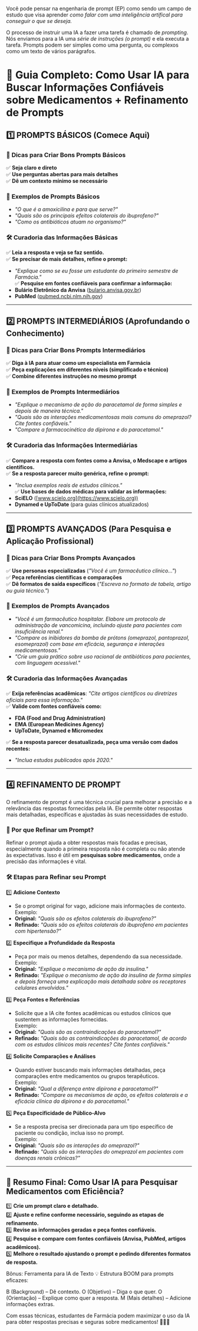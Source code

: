 Você pode pensar na engenharia de prompt (EP) como sendo um campo de estudo que visa aprender *como falar com uma inteligência artifical para conseguir o que se deseja.*

O processo de instruir uma IA a fazer uma tarefa é chamado de *prompting*. Nós enviamos para a IA uma *série de instruções (o prompt)* e ela executa a tarefa. Prompts podem ser simples como uma pergunta, ou complexos como um texto de vários parágrafos.

# 💊 **Guia Completo: Como Usar IA para Buscar Informações Confiáveis sobre Medicamentos + Refinamento de Prompts**

## **1️⃣ PROMPTS BÁSICOS (Comece Aqui)**

### 🔹 **Dicas para Criar Bons Prompts Básicos**  
✅ **Seja claro e direto**  
✅ **Use perguntas abertas para mais detalhes**  
✅ **Dê um contexto mínimo se necessário**  

### 📝 **Exemplos de Prompts Básicos**  
- *"O que é a amoxicilina e para que serve?"*  
- *"Quais são os principais efeitos colaterais do ibuprofeno?"*  
- *"Como os antibióticos atuam no organismo?"*  

### 🛠️ **Curadoria das Informações Básicas**  
✅ **Leia a resposta e veja se faz sentido.**  
✅ **Se precisar de mais detalhes, refine o prompt:**  
   - *"Explique como se eu fosse um estudante do primeiro semestre de Farmácia."*  
✅ **Pesquise em fontes confiáveis para confirmar a informação:**  
   - **Bulário Eletrônico da Anvisa** ([bulario.anvisa.gov.br](https://bulario.anvisa.gov.br))  
   - **PubMed** ([pubmed.ncbi.nlm.nih.gov](https://pubmed.ncbi.nlm.nih.gov))  

---

## **2️⃣ PROMPTS INTERMEDIÁRIOS (Aprofundando o Conhecimento)**

### 🔹 **Dicas para Criar Bons Prompts Intermediários**  
✅ **Diga à IA para atuar como um especialista em Farmácia**  
✅ **Peça explicações em diferentes níveis (simplificado e técnico)**  
✅ **Combine diferentes instruções no mesmo prompt**  

### 📝 **Exemplos de Prompts Intermediários**  
- *"Explique o mecanismo de ação do paracetamol de forma simples e depois de maneira técnica."*  
- *"Quais são as interações medicamentosas mais comuns do omeprazol? Cite fontes confiáveis."*  
- *"Compare a farmacocinética da dipirona e do paracetamol."*  

### 🛠️ **Curadoria das Informações Intermediárias**  
✅ **Compare a resposta com fontes como a Anvisa, o Medscape e artigos científicos.**  
✅ **Se a resposta parecer muito genérica, refine o prompt:**  
   - *"Inclua exemplos reais de estudos clínicos."*  
✅ **Use bases de dados médicas para validar as informações:**  
   - **SciELO** ([www.scielo.org](https://www.scielo.org))  
   - **Dynamed e UpToDate** (para guias clínicos atualizados)  

---

## **3️⃣ PROMPTS AVANÇADOS (Para Pesquisa e Aplicação Profissional)**

### 🔹 **Dicas para Criar Bons Prompts Avançados**  
✅ **Use personas especializadas** (*"Você é um farmacêutico clínico..."*)  
✅ **Peça referências científicas e comparações**  
✅ **Dê formatos de saída específicos** (*"Escreva no formato de tabela, artigo ou guia técnico."*)  

### 📝 **Exemplos de Prompts Avançados**  
- *"Você é um farmacêutico hospitalar. Elabore um protocolo de administração de vancomicina, incluindo ajuste para pacientes com insuficiência renal."*  
- *"Compare os inibidores da bomba de prótons (omeprazol, pantoprazol, esomeprazol) com base em eficácia, segurança e interações medicamentosas."*  
- *"Crie um guia prático sobre uso racional de antibióticos para pacientes, com linguagem acessível."*  

### 🛠️ **Curadoria das Informações Avançadas**  
✅ **Exija referências acadêmicas**: *"Cite artigos científicos ou diretrizes oficiais para essa informação."*  
✅ **Valide com fontes confiáveis como:**  
   - **FDA (Food and Drug Administration)**  
   - **EMA (European Medicines Agency)**  
   - **UpToDate, Dynamed e Micromedex**  

✅ **Se a resposta parecer desatualizada, peça uma versão com dados recentes:**  
   - *"Inclua estudos publicados após 2020."*  

---

## **4️⃣ REFINAMENTO DE PROMPT**
O refinamento de prompt é uma técnica crucial para melhorar a precisão e a relevância das respostas fornecidas pela IA. Ele permite obter respostas mais detalhadas, específicas e ajustadas às suas necessidades de estudo.

### 🔹 **Por que Refinar um Prompt?**
Refinar o prompt ajuda a obter respostas mais focadas e precisas, especialmente quando a primeira resposta não é completa ou não atende às expectativas. Isso é útil em **pesquisas sobre medicamentos**, onde a precisão das informações é vital.

### 🛠️ **Etapas para Refinar seu Prompt**

1️⃣ **Adicione Contexto**
   - Se o prompt original for vago, adicione mais informações de contexto.  
   Exemplo:  
   - **Original:** *"Quais são os efeitos colaterais do ibuprofeno?"*  
   - **Refinado:** *"Quais são os efeitos colaterais do ibuprofeno em pacientes com hipertensão?"*

2️⃣ **Especifique a Profundidade da Resposta**
   - Peça por mais ou menos detalhes, dependendo da sua necessidade.  
   Exemplo:  
   - **Original:** *"Explique o mecanismo de ação da insulina."*  
   - **Refinado:** *"Explique o mecanismo de ação da insulina de forma simples e depois forneça uma explicação mais detalhada sobre os receptores celulares envolvidos."*

3️⃣ **Peça Fontes e Referências**
   - Solicite que a IA cite fontes acadêmicas ou estudos clínicos que sustentem as informações fornecidas.  
   Exemplo:  
   - **Original:** *"Quais são as contraindicações do paracetamol?"*  
   - **Refinado:** *"Quais são as contraindicações do paracetamol, de acordo com os estudos clínicos mais recentes? Cite fontes confiáveis."*

4️⃣ **Solicite Comparações e Análises**
   - Quando estiver buscando mais informações detalhadas, peça comparações entre medicamentos ou grupos terapêuticos.  
   Exemplo:  
   - **Original:** *"Qual a diferença entre dipirona e paracetamol?"*  
   - **Refinado:** *"Compare os mecanismos de ação, os efeitos colaterais e a eficácia clínica da dipirona e do paracetamol."*

5️⃣ **Peça Especificidade de Público-Alvo**
   - Se a resposta precisa ser direcionada para um tipo específico de paciente ou condição, inclua isso no prompt.  
   Exemplo:  
   - **Original:** *"Quais são as interações do omeprazol?"*  
   - **Refinado:** *"Quais são as interações do omeprazol em pacientes com doenças renais crônicas?"*

---

## 🚀 **Resumo Final: Como Usar IA para Pesquisar Medicamentos com Eficiência?**
1️⃣ **Crie um prompt claro e detalhado.**  
2️⃣ **Ajuste e refine conforme necessário, seguindo as etapas de refinamento.**  
3️⃣ **Revise as informações geradas e peça fontes confiáveis.**  
4️⃣ **Pesquise e compare com fontes confiáveis (Anvisa, PubMed, artigos acadêmicos).**  
5️⃣ **Melhore o resultado ajustando o prompt e pedindo diferentes formatos de resposta.**  

Bônus: Ferramenta para IA de Texto
💡 Estrutura BOOM para prompts eficazes:

B (Background) – Dê contexto.
O (Objetivo) – Diga o que quer.
O (Orientação) – Explique como quer a resposta.
M (Mais detalhes) – Adicione informações extras.

Com essas técnicas, estudantes de Farmácia podem maximizar o uso da IA para obter respostas precisas e seguras sobre medicamentos! 💊🔬🚀
